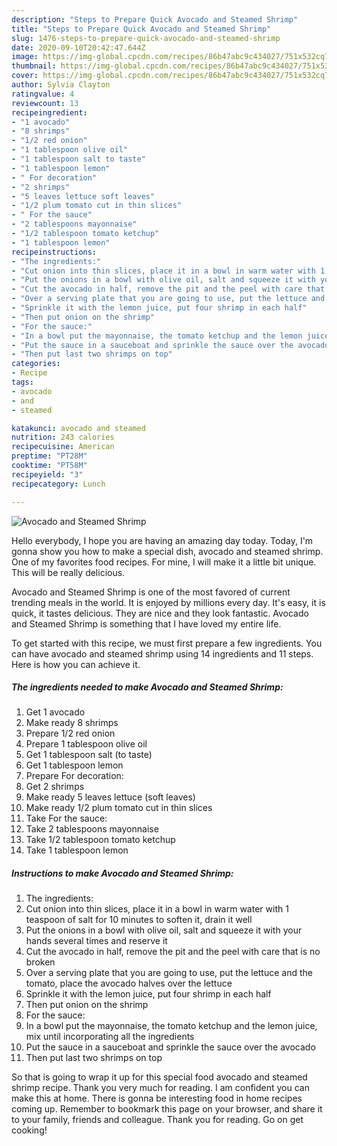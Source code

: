 ```yaml
---
description: "Steps to Prepare Quick Avocado and Steamed Shrimp"
title: "Steps to Prepare Quick Avocado and Steamed Shrimp"
slug: 1476-steps-to-prepare-quick-avocado-and-steamed-shrimp
date: 2020-09-10T20:42:47.644Z
image: https://img-global.cpcdn.com/recipes/86b47abc9c434027/751x532cq70/avocado-and-steamed-shrimp-recipe-main-photo.jpg
thumbnail: https://img-global.cpcdn.com/recipes/86b47abc9c434027/751x532cq70/avocado-and-steamed-shrimp-recipe-main-photo.jpg
cover: https://img-global.cpcdn.com/recipes/86b47abc9c434027/751x532cq70/avocado-and-steamed-shrimp-recipe-main-photo.jpg
author: Sylvia Clayton
ratingvalue: 4
reviewcount: 13
recipeingredient:
- "1 avocado"
- "8 shrimps"
- "1/2 red onion"
- "1 tablespoon olive oil"
- "1 tablespoon salt to taste"
- "1 tablespoon lemon"
- " For decoration"
- "2 shrimps"
- "5 leaves lettuce soft leaves"
- "1/2 plum tomato cut in thin slices"
- " For the sauce"
- "2 tablespoons mayonnaise"
- "1/2 tablespoon tomato ketchup"
- "1 tablespoon lemon"
recipeinstructions:
- "The ingredients:"
- "Cut onion into thin slices, place it in a bowl in warm water with 1 teaspoon of salt for 10 minutes to soften it, drain it well"
- "Put the onions in a bowl with olive oil, salt and squeeze it with your hands several times and reserve it"
- "Cut the avocado in half, remove the pit and the peel with care that is no broken"
- "Over a serving plate that you are going to use, put the lettuce and the tomato, place the avocado halves over the lettuce"
- "Sprinkle it with the lemon juice, put four shrimp in each half"
- "Then put onion on the shrimp"
- "For the sauce:"
- "In a bowl put the mayonnaise, the tomato ketchup and the lemon juice, mix until incorporating all the ingredients"
- "Put the sauce in a sauceboat and sprinkle the sauce over the avocado"
- "Then put last two shrimps on top"
categories:
- Recipe
tags:
- avocado
- and
- steamed

katakunci: avocado and steamed 
nutrition: 243 calories
recipecuisine: American
preptime: "PT28M"
cooktime: "PT58M"
recipeyield: "3"
recipecategory: Lunch

---
```



![Avocado and Steamed Shrimp](https://img-global.cpcdn.com/recipes/86b47abc9c434027/751x532cq70/avocado-and-steamed-shrimp-recipe-main-photo.jpg)

Hello everybody, I hope you are having an amazing day today. Today, I'm gonna show you how to make a special dish, avocado and steamed shrimp. One of my favorites food recipes. For mine, I will make it a little bit unique. This will be really delicious.

Avocado and Steamed Shrimp is one of the most favored of current trending meals in the world. It is enjoyed by millions every day. It's easy, it is quick, it tastes delicious. They are nice and they look fantastic. Avocado and Steamed Shrimp is something that I have loved my entire life.




To get started with this recipe, we must first prepare a few ingredients. You can have avocado and steamed shrimp using 14 ingredients and 11 steps. Here is how you can achieve it.

<!--inarticleads1-->

##### The ingredients needed to make Avocado and Steamed Shrimp:

1. Get 1 avocado
1. Make ready 8 shrimps
1. Prepare 1/2 red onion
1. Prepare 1 tablespoon olive oil
1. Get 1 tablespoon salt (to taste)
1. Get 1 tablespoon lemon
1. Prepare  For decoration:
1. Get 2 shrimps
1. Make ready 5 leaves lettuce (soft leaves)
1. Make ready 1/2 plum tomato cut in thin slices
1. Take  For the sauce:
1. Take 2 tablespoons mayonnaise
1. Take 1/2 tablespoon tomato ketchup
1. Take 1 tablespoon lemon




<!--inarticleads2-->

##### Instructions to make Avocado and Steamed Shrimp:

1. The ingredients:
1. Cut onion into thin slices, place it in a bowl in warm water with 1 teaspoon of salt for 10 minutes to soften it, drain it well
1. Put the onions in a bowl with olive oil, salt and squeeze it with your hands several times and reserve it
1. Cut the avocado in half, remove the pit and the peel with care that is no broken
1. Over a serving plate that you are going to use, put the lettuce and the tomato, place the avocado halves over the lettuce
1. Sprinkle it with the lemon juice, put four shrimp in each half
1. Then put onion on the shrimp
1. For the sauce:
1. In a bowl put the mayonnaise, the tomato ketchup and the lemon juice, mix until incorporating all the ingredients
1. Put the sauce in a sauceboat and sprinkle the sauce over the avocado
1. Then put last two shrimps on top




So that is going to wrap it up for this special food avocado and steamed shrimp recipe. Thank you very much for reading. I am confident you can make this at home. There is gonna be interesting food in home recipes coming up. Remember to bookmark this page on your browser, and share it to your family, friends and colleague. Thank you for reading. Go on get cooking!
